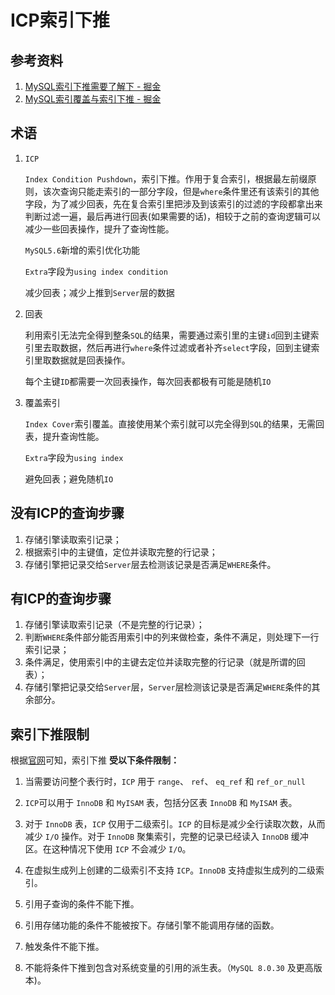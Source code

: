 # ICP索引下推

## 参考资料

1. [MySQL索引下推需要了解下 - 掘金](https://juejin.cn/post/7151422702585118734)
2. [MySQL索引覆盖与索引下推 - 掘金](https://juejin.cn/post/7084536257857978404)

## 术语

1. `ICP`
   
   `Index Condition Pushdown`，索引下推。作用于复合索引，根据最左前缀原则，该次查询只能走索引的一部分字段，但是`where`条件里还有该索引的其他字段，为了减少回表，先在复合索引里把涉及到该索引的过滤的字段都拿出来判断过滤一遍，最后再进行回表(如果需要的话)，相较于之前的查询逻辑可以减少一些回表操作，提升了查询性能。
   
   `MySQL5.6`新增的索引优化功能
   
   `Extra`字段为`using index condition`
   
   减少回表；减少上推到`Server`层的数据

2. 回表
   
   利用索引无法完全得到整条`SQL`的结果，需要通过索引里的主键`id`回到主键索引里去取数据，然后再进行`where`条件过滤或者补齐`select`字段，回到主键索引里取数据就是回表操作。
   
   每个主键`ID`都需要一次回表操作，每次回表都极有可能是随机`IO`

3. 覆盖索引
   
   `Index Cover`索引覆盖。直接使用某个索引就可以完全得到`SQL`的结果，无需回表，提升查询性能。
   
   `Extra`字段为`using index`
   
   避免回表；避免随机`IO`

## 没有ICP的查询步骤

1. 存储引擎读取索引记录；
2. 根据索引中的主键值，定位并读取完整的行记录；
3. 存储引擎把记录交给`Server`层去检测该记录是否满足`WHERE`条件。

## 有ICP的查询步骤

1. 存储引擎读取索引记录（不是完整的行记录）；
2. 判断`WHERE`条件部分能否用索引中的列来做检查，条件不满足，则处理下一行索引记录；
3. 条件满足，使用索引中的主键去定位并读取完整的行记录（就是所谓的回表）；
4. 存储引擎把记录交给`Server`层，`Server`层检测该记录是否满足`WHERE`条件的其余部分。

## 索引下推限制

根据[官网](https://link.juejin.cn?target=https%3A%2F%2Fdev.mysql.com%2Fdoc%2Frefman%2F8.0%2Fen%2Findex-condition-pushdown-optimization.html "https://dev.mysql.com/doc/refman/8.0/en/index-condition-pushdown-optimization.html")可知，索引下推 **受以下条件限制：**

1. 当需要访问整个表行时，`ICP` 用于 `range`、 `ref`、 `eq_ref` 和 `ref_or_null`

2. `ICP`可以用于 `InnoDB` 和 `MyISAM` 表，包括分区表 `InnoDB` 和 `MyISAM` 表。

3. 对于 `InnoDB` 表，`ICP` 仅用于二级索引。`ICP` 的目标是减少全行读取次数，从而减少 `I/O` 操作。对于 `InnoDB` 聚集索引，完整的记录已经读入 `InnoDB` 缓冲区。在这种情况下使用 `ICP` 不会减少 `I/O`。

4. 在虚拟生成列上创建的二级索引不支持 `ICP`。`InnoDB` 支持虚拟生成列的二级索引。

5. 引用子查询的条件不能下推。

6. 引用存储功能的条件不能被按下。存储引擎不能调用存储的函数。

7. 触发条件不能下推。

8. 不能将条件下推到包含对系统变量的引用的派生表。（`MySQL 8.0.30` 及更高版本)。
